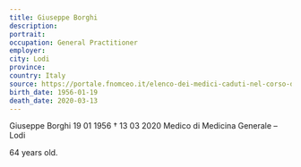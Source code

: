 ```yaml
---
title: Giuseppe Borghi
description: 
portrait: 
occupation: General Practitioner
employer: 
city: Lodi
province: 
country: Italy 
source: https://portale.fnomceo.it/elenco-dei-medici-caduti-nel-corso-dellepidemia-di-covid-19/
birth_date: 1956-01-19
death_date: 2020-03-13
---
```


Giuseppe Borghi 19 01 1956 † 13 03 2020
Medico di Medicina Generale  – Lodi

64 years old.